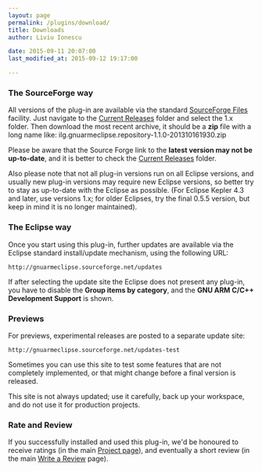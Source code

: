 ```yaml
---
layout: page
permalink: /plugins/download/
title: Downloads
author: Liviu Ionescu

date: 2015-09-11 20:07:00
last_modified_at: 2015-09-12 19:17:00

---
```


### The SourceForge way

All versions of the plug-in are available via the standard [SourceForge Files](http://sourceforge.net/projects/gnuarmeclipse/files/gnuarmeclipse/) facility. Just navigate to the [Current Releases](http://sourceforge.net/projects/gnuarmeclipse/files/Current%20Releases/) folder and select the 1.x folder. Then download the most recent archive, it should be a **zip** file with a long name like:
  ilg.gnuarmeclipse.repository-1.1.0-201310161930.zip


Please be aware that the Source Forge link to the **latest version may not be up-to-date**, and it is better to check the [Current Releases](http://sourceforge.net/projects/gnuarmeclipse/files/Current%20Releases/) folder.

Also please note that not all plug-in versions run on all Eclipse versions, and usually new plug-in versions may require new Eclipse versions, so better try to stay as up-to-date with the Eclipse as possible. (For Eclipse Kepler 4.3 and later, use versions 1.x; for older Eclipses, try the final 0.5.5 version, but keep in mind it is no longer maintained).

### The Eclipse way

Once you start using this plug-in, further updates are available via the Eclipse standard install/update mechanism, using the following URL:

`http://gnuarmeclipse.sourceforge.net/updates`

If after selecting the update site the Eclipse does not present any plug-in, you have to disable the **Group items by category**, and the **GNU ARM C/C++ Development Support** is shown.

### Previews

For previews, experimental releases are posted to a separate update site:

`http://gnuarmeclipse.sourceforge.net/updates-test`

Sometimes you can use this site to test some features that are not completely implemented, or that might change before a final version is released.

This site is not always updated; use it carefully, back up your workspace, and do not use it for production projects.

### Rate and Review

If you successfully installed and used this plug-in, we'd be honoured to receive ratings (in the main [Project page](http://sourceforge.net/projects/gnuarmeclipse)), and eventually a short review (in the main [Write a Review](http://sourceforge.net/projects/gnuarmeclipse/reviews/new) page).

